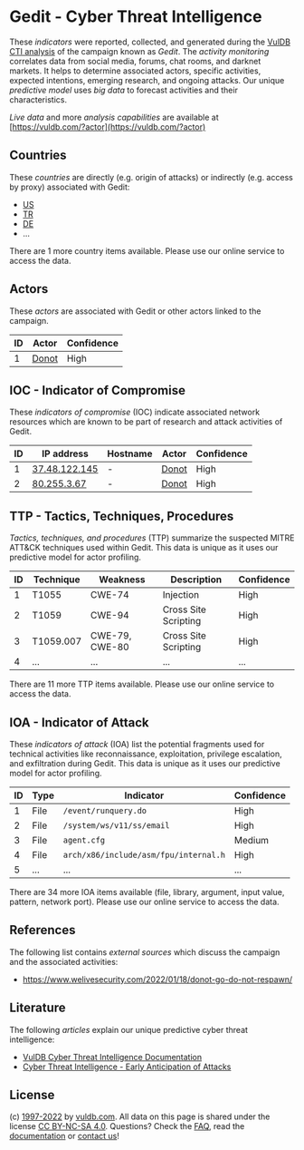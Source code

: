 # Gedit - Cyber Threat Intelligence

These _indicators_ were reported, collected, and generated during the [VulDB CTI analysis](https://vuldb.com/?kb.cti) of the campaign known as _Gedit_. The _activity monitoring_ correlates data from social media, forums, chat rooms, and darknet markets. It helps to determine associated actors, specific activities, expected intentions, emerging research, and ongoing attacks. Our unique _predictive model_ uses _big data_ to forecast activities and their characteristics.

_Live data_ and more _analysis capabilities_ are available at [https://vuldb.com/?actor](https://vuldb.com/?actor)

## Countries

These _countries_ are directly (e.g. origin of attacks) or indirectly (e.g. access by proxy) associated with Gedit:

* [US](https://vuldb.com/?country.us)
* [TR](https://vuldb.com/?country.tr)
* [DE](https://vuldb.com/?country.de)
* ...

There are 1 more country items available. Please use our online service to access the data.

## Actors

These _actors_ are associated with Gedit or other actors linked to the campaign.

ID | Actor | Confidence
-- | ----- | ----------
1 | [Donot](https://vuldb.com/?actor.donot) | High

## IOC - Indicator of Compromise

These _indicators of compromise_ (IOC) indicate associated network resources which are known to be part of research and attack activities of Gedit.

ID | IP address | Hostname | Actor | Confidence
-- | ---------- | -------- | ----- | ----------
1 | [37.48.122.145](https://vuldb.com/?ip.37.48.122.145) | - | [Donot](https://vuldb.com/?actor.donot) | High
2 | [80.255.3.67](https://vuldb.com/?ip.80.255.3.67) | - | [Donot](https://vuldb.com/?actor.donot) | High

## TTP - Tactics, Techniques, Procedures

_Tactics, techniques, and procedures_ (TTP) summarize the suspected MITRE ATT&CK techniques used within Gedit. This data is unique as it uses our predictive model for actor profiling.

ID | Technique | Weakness | Description | Confidence
-- | --------- | -------- | ----------- | ----------
1 | T1055 | CWE-74 | Injection | High
2 | T1059 | CWE-94 | Cross Site Scripting | High
3 | T1059.007 | CWE-79, CWE-80 | Cross Site Scripting | High
4 | ... | ... | ... | ...

There are 11 more TTP items available. Please use our online service to access the data.

## IOA - Indicator of Attack

These _indicators of attack_ (IOA) list the potential fragments used for technical activities like reconnaissance, exploitation, privilege escalation, and exfiltration during Gedit. This data is unique as it uses our predictive model for actor profiling.

ID | Type | Indicator | Confidence
-- | ---- | --------- | ----------
1 | File | `/event/runquery.do` | High
2 | File | `/system/ws/v11/ss/email` | High
3 | File | `agent.cfg` | Medium
4 | File | `arch/x86/include/asm/fpu/internal.h` | High
5 | ... | ... | ...

There are 34 more IOA items available (file, library, argument, input value, pattern, network port). Please use our online service to access the data.

## References

The following list contains _external sources_ which discuss the campaign and the associated activities:

* https://www.welivesecurity.com/2022/01/18/donot-go-do-not-respawn/

## Literature

The following _articles_ explain our unique predictive cyber threat intelligence:

* [VulDB Cyber Threat Intelligence Documentation](https://vuldb.com/?kb.cti)
* [Cyber Threat Intelligence - Early Anticipation of Attacks](https://www.scip.ch/en/?labs.20201022)

## License

(c) [1997-2022](https://vuldb.com/?kb.changelog) by [vuldb.com](https://vuldb.com/?kb.about). All data on this page is shared under the license [CC BY-NC-SA 4.0](https://creativecommons.org/licenses/by-nc-sa/4.0/). Questions? Check the [FAQ](https://vuldb.com/?kb.faq), read the [documentation](https://vuldb.com/?kb) or [contact us](https://vuldb.com/?contact)!
